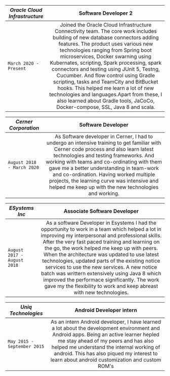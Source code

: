 
| _*Oracle Cloud Infrastructure*_ | Software Developer 2 |
| ------------- |:-------------:| 
| `March 2020 - Present` | Joined the Oracle Cloud Infrastructure Connectivity team. The core work includes building of new database connectors adding features. The product uses various new technologies ranging from Spring boot microservices, Docker swarning using Kubernates, scripting, Spark processing, spark connectors and testing using JUnit 5, Testng, Cucumber. And flow control using Gradle scripting, tasks and TeamCity and BitBucket hooks. This helped me learn a lot of new technologies and languages.Apart from these, I also learned about Gradle tools, JaCoCo, Docker-compose, SSL, Java 8 and scala. |


| _*Cerner Corporation*_ | Software Developer |
| ------------- |:-------------:| 
| `August 2018 - March 2020` | As Software developer in Cerner, I had to undergo an intensive training to get familiar with Cerner code process and also learn latest technologies and testing frameworks. And working with teams and co-ordinating with them gave me a better understanding in team-work and co-ordination. Having worked multiple projects, the learning curve was intensive and helped me keep up with the new technologies and working. |



| _*ESystems Inc*_ | Associate Software Developer |
| ------------- |:-------------:| 
| `August 2017 - August 2018` | As a software Developer in Esystems I had the opportunity to work in a team which helped a lot in improving my interpersonal and professional skills. After the very fast paced training and learning on the go, the work helped me keep up with peers. When the architecture was updated to use latest technologies, updated parts of the existing notice services to use the new services. A new notice batch was writtern extensively using Java 8 which improved the performace significantly. The work gave my the flexibility to work and keep abreast with new technologies. |


| _*Uniq Technologies*_ | Android Developer intern |
| ------------- |:-------------:| 
| `May 2015 - September 2015` | As an intern Android developer, I have learned a lot about the development environment and Android apps. Being an active learner hepled me stay ahead of my peers and has also helped me understand the internal working of android. This has also piqued my interest to learn about android customization and custom ROM's |